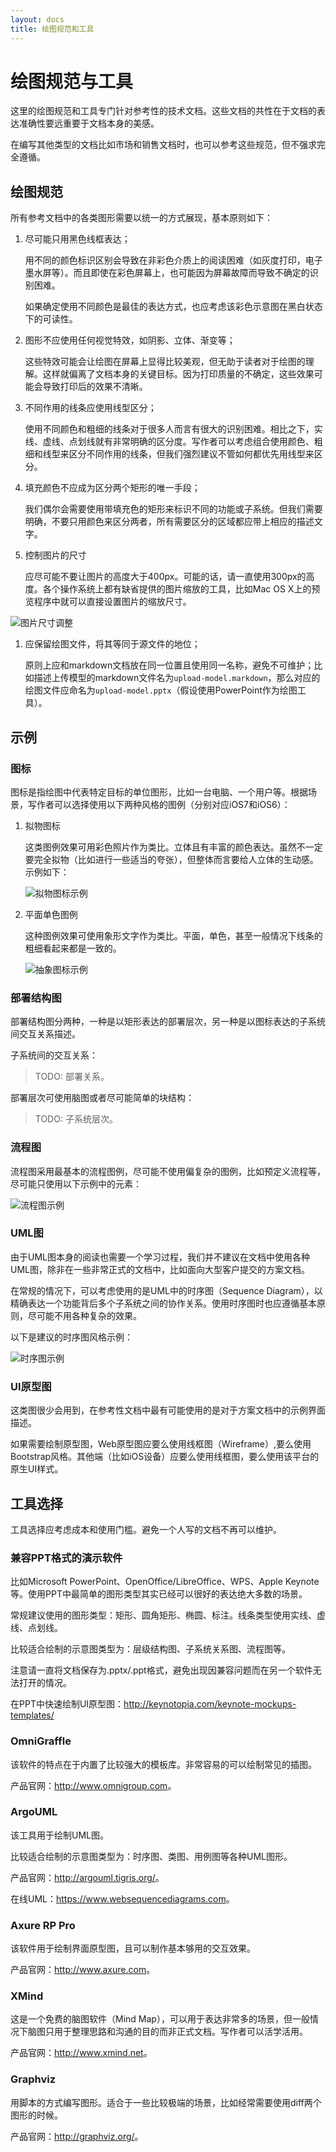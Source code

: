 ```yaml
---
layout: docs
title: 绘图规范和工具
---
```


<a name="drawing-rules-tools"></a>
# 绘图规范与工具

这里的绘图规范和工具专门针对参考性的技术文档。这些文档的共性在于文档的表达准确性要远重要于文档本身的美感。

在编写其他类型的文档比如市场和销售文档时，也可以参考这些规范，但不强求完全遵循。

## 绘图规范

所有参考文档中的各类图形需要以统一的方式展现，基本原则如下：

1. 尽可能只用黑色线框表达；

	用不同的颜色标识区别会导致在非彩色介质上的阅读困难（如灰度打印，电子墨水屏等）。而且即使在彩色屏幕上，也可能因为屏幕故障而导致不确定的识别困难。
	
	如果确定使用不同颜色是最佳的表达方式，也应考虑该彩色示意图在黑白状态下的可读性。

1. 图形不应使用任何视觉特效，如阴影、立体、渐变等；

	这些特效可能会让绘图在屏幕上显得比较美观，但无助于读者对于绘图的理解。这样就偏离了文档本身的关键目标。因为打印质量的不确定，这些效果可能会导致打印后的效果不清晰。

1. 不同作用的线条应使用线型区分；

	使用不同颜色和粗细的线条对于很多人而言有很大的识别困难。相比之下，实线、虚线、点划线就有非常明确的区分度。写作者可以考虑组合使用颜色、粗细和线型来区分不同作用的线条，但我们强烈建议不管如何都优先用线型来区分。

1. 填充颜色不应成为区分两个矩形的唯一手段；

	我们偶尔会需要使用带填充色的矩形来标识不同的功能或子系统。但我们需要明确，不要只用颜色来区分两者，所有需要区分的区域都应带上相应的描述文字。
	
1. 控制图片的尺寸

	应尽可能不要让图片的高度大于400px。可能的话，请一直使用300px的高度。各个操作系统上都有缺省提供的图片缩放的工具，比如Mac OS X上的预览程序中就可以直接设置图片的缩放尺寸。

![图片尺寸调整](img/drawing-tools-size.png "图片尺寸调整")

1. 应保留绘图文件，将其等同于源文件的地位；

	原则上应和markdown文档放在同一位置且使用同一名称，避免不可维护；比如描述上传模型的markdown文件名为`upload-model.markdown`，那么对应的绘图文件应命名为`upload-model.pptx`（假设使用PowerPoint作为绘图工具）。

## 示例

### 图标

图标是指绘图中代表特定目标的单位图形，比如一台电脑、一个用户等。根据场景，写作者可以选择使用以下两种风格的图例（分别对应iOS7和iOS6）：

1. 拟物图标

	这类图例效果可用彩色照片作为类比。立体且有丰富的颜色表达。虽然不一定要完全拟物（比如进行一些适当的夸张），但整体而言要给人立体的生动感。示例如下：

	![拟物图标示例](img/drawing-tools-icon-reality.png "拟物图标示例")

1. 平面单色图例

	这种图例效果可使用象形文字作为类比。平面，单色，甚至一般情况下线条的粗细看起来都是一致的。

	![抽象图标示例](img/drawing-tools-icon-abstract.png "抽象图标示例")

### 部署结构图

部署结构图分两种，一种是以矩形表达的部署层次，另一种是以图标表达的子系统间交互关系描述。

子系统间的交互关系：

> TODO: 部署关系。

部署层次可使用脑图或者尽可能简单的块结构：

> TODO: 子系统层次。

### 流程图

流程图采用最基本的流程图例，尽可能不使用偏复杂的图例，比如预定义流程等，尽可能只使用以下示例中的元素：

![流程图示例](img/drawing-tools-workflow.png "流程图示例")

### UML图

由于UML图本身的阅读也需要一个学习过程，我们并不建议在文档中使用各种UML图，除非在一些非常正式的文档中，比如面向大型客户提交的方案文档。

在常规的情况下，可以考虑使用的是UML中的时序图（Sequence Diagram），以精确表达一个功能背后多个子系统之间的协作关系。使用时序图时也应遵循基本原则，尽可能不用各种复杂的效果。

以下是建议的时序图风格示例：

![时序图示例](img/drawing-tools-sequence-diagram.png "时序图示例")

### UI原型图

这类图很少会用到，在参考性文档中最有可能使用的是对于方案文档中的示例界面描述。

如果需要绘制原型图，Web原型图应要么使用线框图（Wireframe）,要么使用Bootstrap风格。其他端（比如iOS设备）应要么使用线框图，要么使用该平台的原生UI样式。

## 工具选择

工具选择应考虑成本和使用门槛。避免一个人写的文档不再可以维护。

### 兼容PPT格式的演示软件

比如Microsoft PowerPoint、OpenOffice/LibreOffice、WPS、Apple Keynote等。使用PPT中最简单的图形类型其实已经可以很好的表达绝大多数的场景。

常规建议使用的图形类型：矩形、圆角矩形、椭圆、标注。线条类型使用实线、虚线、点划线。

比较适合绘制的示意图类型为：层级结构图、子系统关系图、流程图等。

注意请一直将文档保存为.pptx/.ppt格式，避免出现因兼容问题而在另一个软件无法打开的情况。

在PPT中快速绘制UI原型图：<http://keynotopia.com/keynote-mockups-templates/>

### OmniGraffle

该软件的特点在于内置了比较强大的模板库。非常容易的可以绘制常见的插图。

产品官网：<http://www.omnigroup.com>。

### ArgoUML

该工具用于绘制UML图。

比较适合绘制的示意图类型为：时序图、类图、用例图等各种UML图形。

产品官网：<http://argouml.tigris.org/>。

在线UML：<https://www.websequencediagrams.com>。

### Axure RP Pro

该软件用于绘制界面原型图，且可以制作基本够用的交互效果。

产品官网：<http://www.axure.com>。

### XMind

这是一个免费的脑图软件（Mind Map），可以用于表达非常多的场景，但一般情况下脑图只用于整理思路和沟通的目的而非正式文档。写作者可以活学活用。

产品官网：<http://www.xmind.net>。

### Graphviz

用脚本的方式编写图形。适合于一些比较极端的场景，比如经常需要使用diff两个图形的时候。

产品官网：<http://graphviz.org/>。
